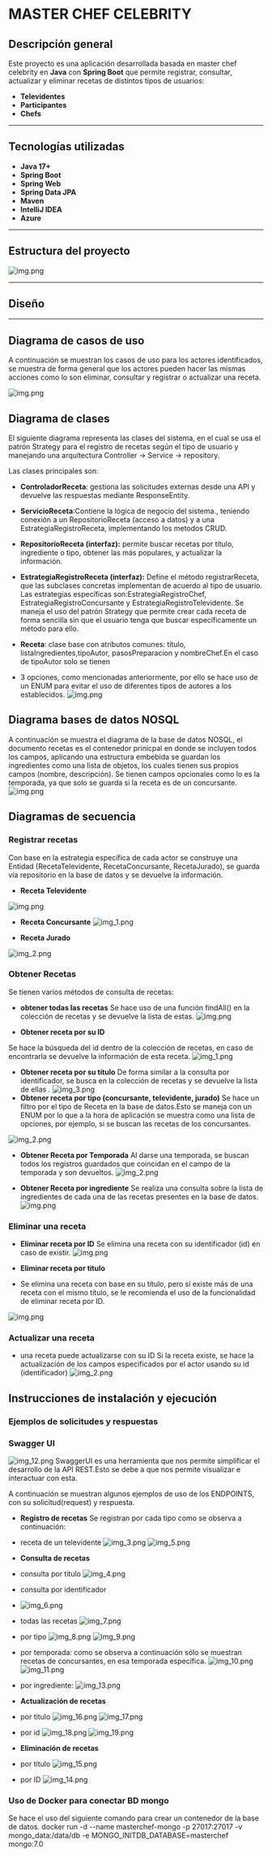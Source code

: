 # MASTER CHEF CELEBRITY


## Descripción general
Este proyecto es una aplicación desarrollada basada en master chef celebrity en **Java** con **Spring Boot** que permite registrar, consultar, actualizar y eliminar recetas de distintos tipos de usuarios:
- **Televidentes**
- **Participantes**
- **Chefs**

---

## Tecnologías utilizadas
- **Java 17+**
- **Spring Boot**
- **Spring Web**
- **Spring Data JPA**
- **Maven**
- **IntelliJ IDEA**
- **Azure**

---

## Estructura del proyecto
![img.png](docs/img/estructura.png)
____
## Diseño
___
## **Diagrama de casos de uso**
A continuación se muestran los casos de uso para los actores identificados, se muestra de forma general
que los actores pueden hacer las mismas acciones como lo son eliminar, consultar y registrar o actualizar una receta.

![img.png](docs/UML/diagramaCasosUso.png)


## Diagrama de clases

El siguiente diagrama representa las clases del sistema, en el cual se usa el patrón Strategy
para el registro de recetas según el tipo de usuario y manejando una arquitectura Controller -> Service -> repository.

Las clases principales son:
* **ControladorReceta**: gestiona las solicitudes externas desde una API y devuelve las respuestas mediante ResponseEntity.

* **ServicioReceta**:Contiene la lógica de negocio del sistema., teniendo conexión a un RepositorioReceta (acceso a datos) y a una EstrategiaRegistroReceta,
implementando los metodos CRUD.

* **RepositorioReceta (interfaz):** permite buscar recetas por título, ingrediente o tipo, obtener las más populares, y actualizar la información.


* **EstrategiaRegistroReceta (interfaz):** Define el método registrarReceta, que las subclases concretas implementan de acuerdo al tipo de usuario. Las
estrategias específicas son:EstrategiaRegistroChef, EstrategiaRegistroConcursante y EstrategiaRegistroTelevidente. Se maneja el uso del patrón Strategy que
permite crear cada receta de forma sencilla sin que el usuario tenga que buscar específicamente un método para ello.


* **Receta**: clase base con atributos comunes: título, listaIngredientes,tipoAutor, pasosPreparacion y nombreChef.En el caso de tipoAutor solo se tienen
* 3 opciones, como mencionadas anteriormente, por ello se hace uso de un ENUM para evitar el uso de diferentes tipos de autores a los establecidos.
![img.png](docs/UML/diagramaClases.png)


## Diagrama bases de datos NOSQL

A continuación se muestra el diagrama de la base de datos NOSQL, el documento recetas es el contenedor prinicpal
en donde se incluyen todos los campos, aplicando una estructura embebida se guardan los ingredientes como una lista de objetos, los cuales
tienen sus propios campos (nombre, descripción). Se tienen campos opcionales como lo es la temporada, ya que solo se
guarda si la receta es de un concursante.
![img.png](docs/UML/diagramaBD.png)

## Diagramas de secuencia

###  **Registrar recetas**
Con base en la estrategia
específica de cada actor se construye una Entidad (RecetaTelevidente, RecetaConcursante, RecetaJurado), se guarda vía 
repositorio en la base de datos y se devuelve la información.

* **Receta Televidente**

![img.png](img.png)

* **Receta Concursante**
![img_1.png](docs/UML/img_1.png)

* **Receta Jurado**

![img_2.png](docs/UML/img_2.png)

### **Obtener Recetas**
Se tienen varios métodos de consulta de recetas:

* **obtener todas las recetas**
Se hace uso de una función findAll() en la colección de recetas y se devuelve la lista de estas.
![img.png](docs/UML/obtenerTodasRecetas.png)

* **Obtener receta por su ID**

Se hace la búsqueda del id dentro de la colección de recetas, en caso de encontrarla se devuelve la información
de esta receta.
![img_1.png](docs/UML/obtenerRecetaPorID.png)

* **Obtener receta por su título**
De forma similar a la consulta por identificador, se busca en la colección de recetas y se devuelve la lista de ellas .
![img_3.png](docs/UML/img_3.png)
* **Obtener receta por tipo (concursante, televidente, jurado)**
Se hace un filtro por el tipo de Receta en la base de datos.Esto se maneja con un ENUM por lo que a la hora de aplicación se
muestra como una lista de opciones, por ejemplo, si se buscan las recetas de los concursantes.

![img_2.png](docs/UML/obtenerRecetaconcursante.png)


* **Obtener Receta por Temporada**
Al darse una temporada, se buscan todos los registros guardados que coincidan en el campo de la temporada y son devueltos.
![img_2.png](docs/UML/obtenerRecetaTemporada.png)

* **Obtener Receta por ingrediente**
Se realiza una consulta sobre la lista de ingredientes de cada una de las recetas presentes en la base de datos.
![img.png](docs/UML/obtenerRecetaIngrediente.png)


### Eliminar una receta 
* **Eliminar receta por ID**
Se elimina una receta con su identificador (id) en caso de existir.
![img.png](docs/UML/eliminarReceta.png)


* **Eliminar receta por titulo**
* Se elimina una receta con base en su título, pero sí existe más de una receta con el mismo título, se le recomienda
el uso de la funcionalidad de eliminar receta por ID.

![img.png](docs/UML/eliminarRecetaPorTitulo.png)

### Actualizar una receta

* una receta puede actualizarse con su ID
Si la receta existe, se hace la actualización de los campos especificados por el actor usando su id (identificador)
![img_2.png](img_2.png)


## Instrucciones de instalación y ejecución

### Ejemplos de solicitudes y respuestas

### Swagger UI
![img_12.png](img_12.png)
SwaggerUI es una herramienta que nos permite simplificar el desarrollo de la API REST.Esto se debe a que
nos permite visualizar e interactuar con esta.

A continuación se muestran algunos ejemplos de uso de los ENDPOINTS, con su solicitud(request) y
respuesta.

* **Registro de recetas**
Se registran por cada tipo como se observa a continuación:

* receta de un televidente
![img_3.png](img_3.png)
![img_5.png](img_5.png)

  
* **Consulta de recetas**

* consulta por titulo
![img_4.png](img_4.png)
* consulta por identificador
* ![img_6.png](img_6.png)

* todas las recetas
![img_7.png](img_7.png)
* por tipo
![img_8.png](img_8.png)
![img_9.png](img_9.png)

* por temporada: como se observa a continuación sólo se muestran recetas de concursantes, en esa
temporada específica.
![img_10.png](img_10.png)
![img_11.png](img_11.png)

* por ingrediente:
![img_13.png](img_13.png)

* **Actualización de recetas**

* por titulo
![img_16.png](img_16.png)
![img_17.png](img_17.png)
* por id
![img_18.png](img_18.png)
![img_19.png](img_19.png)
* **Eliminación de recetas**

* por titulo
![img_15.png](img_15.png)
* por ID
![img_14.png](img_14.png)
### Uso de Docker para conectar BD mongo

Se hace el uso del siguiente comando para crear un contenedor de la base de datos.
docker run -d --name masterchef-mongo -p 27017:27017 -v mongo_data:/data/db -e MONGO_INITDB_DATABASE=masterchef mongo:7.0
